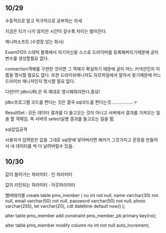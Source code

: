 ## 10/29

수동적으로 말고 적극적으로 공부하는 자세

지금은 티가 나지 않지만 시간이 갈수록 차이는 벌어진다.

제니퍼소프트 (수영장 있는 회사)

Exam0120 스태틱 블록에서 자기자신을 스스로 드라이버를 등록해버리기때문에 굳이 변수를 생성할필요 없다.



connection객체를 구현한 것이면 그 객체가 확실하기 때문에 굳이 어느 커넥션인지 이름을 명시할 필요도 없다. 또한 드라이브매니저도 자르파일에서 알아서 찾기때문에 어느 드라이브 매니저인지 명시할 필요 없다. 

다만!!!!! jdbcURL은 꼭 제대로 명시해줘야한다.중요!



jdbc프로그램 코드를 짠다는 것은 결국 sql코드를 짠다는것..................ㅜ

ResultSet : 모든 데이터 결과를 다 들고오는 것이 아니고 서버에서 결과를 가져오는 일을 할 객체임. 즉 서버의 select실행 결과를 들고오는 일을 함.



sql삽입공격

사용자가 입력받은 값을 그대로 sql문에 넣어버리면 해커가 그것가지고 문장을 만들어서 내 데이터를 싹 다 날려버릴수 있음. 



## 10/30

값이 들어가는 파라미터 : 인 파라미터

값이 리턴되는 파라미터 : 아웃파라미터

멤버테이블
create table pms_member (
no int not null,
name varchar(30) not null,
email varchar(50) not null,
password varchar(50) not null,
photo varchar(255),
tel varchar(20),
cdt datetime default now()
);

alter table pms_member
add constraint pms_member_pk primary key(no);

alter table pms_member
modify column no int not null auto_increment;
